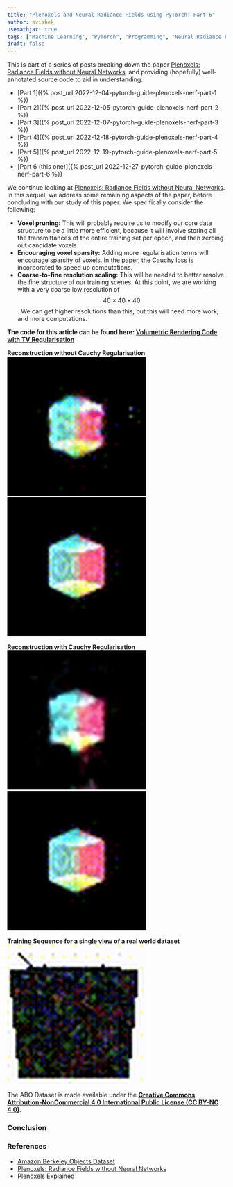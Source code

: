 ```yaml
---
title: "Plenoxels and Neural Radiance Fields using PyTorch: Part 6"
author: avishek
usemathjax: true
tags: ["Machine Learning", "PyTorch", "Programming", "Neural Radiance Fields", "Machine Vision"]
draft: false
---
```


This is part of a series of posts breaking down the paper [Plenoxels: Radiance Fields without Neural Networks](https://arxiv.org/abs/2112.05131), and providing (hopefully) well-annotated source code to aid in understanding.

- [Part 1]({% post_url 2022-12-04-pytorch-guide-plenoxels-nerf-part-1 %})
- [Part 2]({% post_url 2022-12-05-pytorch-guide-plenoxels-nerf-part-2 %})
- [Part 3]({% post_url 2022-12-07-pytorch-guide-plenoxels-nerf-part-3 %})
- [Part 4]({% post_url 2022-12-18-pytorch-guide-plenoxels-nerf-part-4 %})
- [Part 5]({% post_url 2022-12-19-pytorch-guide-plenoxels-nerf-part-5 %})
- [Part 6 (this one)]({% post_url 2022-12-27-pytorch-guide-plenoxels-nerf-part-6 %})

We continue looking at [Plenoxels: Radiance Fields without Neural Networks](https://arxiv.org/abs/2112.05131). In this sequel, we address some remaining aspects of the paper, before concluding with our study of this paper. We specifically consider the following:

- **Voxel pruning:** This will probably require us to modify our core data structure to be a little more efficient, because it will involve storing all the transmittances of the entire training set per epoch, and then zeroing out candidate voxels.
- **Encouraging voxel sparsity:** Adding more regularisation terms will encourage sparsity of voxels. In the paper, the Cauchy loss is incorporated to speed up computations.
- **Coarse-to-fine resolution scaling:** This will be needed to better resolve the fine structure of our training scenes. At this point, we are working with a very coarse low resolution of $$40 \times 40 \times 40$$. We can get higher resolutions than this, but this will need more work, and more computations.

**The code for this article can be found here: [Volumetric Rendering Code with TV Regularisation](https://github.com/asengupta/avishek.net/blob/master/code/pytorch-learn/plenoxels/volumetric-rendering-with-tv-regularization.py)**

**Reconstruction without Cauchy Regularisation**
![Cube Reconstruction using correct volumetric rendering formula without Cauchy Loss](/assets/images/cube-reconstruction-correct-rendering-large.gif)![Original Cube](/assets/images/training-cube-scaled.gif)

**Reconstruction with Cauchy Regularisation**
![Cube Reconstruction using correct volumetric rendering formula with Cauchy Loss](/assets/images/out-cube-cauchy-large.gif)![Original Cube](/assets/images/training-cube-scaled.gif)

**Training Sequence for a single view of a real world dataset**
![Table Reconstruction - Single View - 15 Epochs](/assets/images/out-table-single-large.gif)

The ABO Dataset is made available under the [**Creative Commons Attribution-NonCommercial 4.0 International Public License (CC BY-NC 4.0)**](https://creativecommons.org/licenses/by-nc/4.0/).

### Conclusion

### References

- [Amazon Berkeley Objects Dataset](https://amazon-berkeley-objects.s3.amazonaws.com/index.html)
- [Plenoxels: Radiance Fields without Neural Networks](https://arxiv.org/abs/2112.05131)
- [Plenoxels Explained](https://deeprender.ai/blog/plenoxels-radiance-fields-without-neural-networks)

